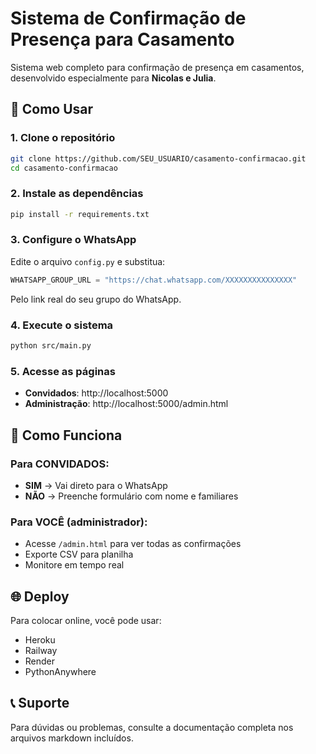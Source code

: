 # Sistema de Confirmação de Presença para Casamento

Sistema web completo para confirmação de presença em casamentos, desenvolvido especialmente para **Nicolas e Julia**.

## 🚀 Como Usar

### 1. Clone o repositório
```bash
git clone https://github.com/SEU_USUARIO/casamento-confirmacao.git
cd casamento-confirmacao
```

### 2. Instale as dependências
```bash
pip install -r requirements.txt
```

### 3. Configure o WhatsApp
Edite o arquivo `config.py` e substitua:
```python
WHATSAPP_GROUP_URL = "https://chat.whatsapp.com/XXXXXXXXXXXXXXX"
```
Pelo link real do seu grupo do WhatsApp.

### 4. Execute o sistema
```bash
python src/main.py
```

### 5. Acesse as páginas
- **Convidados**: http://localhost:5000
- **Administração**: http://localhost:5000/admin.html

## 📱 Como Funciona

### Para CONVIDADOS:
- **SIM** → Vai direto para o WhatsApp
- **NÃO** → Preenche formulário com nome e familiares

### Para VOCÊ (administrador):
- Acesse `/admin.html` para ver todas as confirmações
- Exporte CSV para planilha
- Monitore em tempo real

## 🌐 Deploy

Para colocar online, você pode usar:
- Heroku
- Railway
- Render
- PythonAnywhere

## 📞 Suporte

Para dúvidas ou problemas, consulte a documentação completa nos arquivos markdown incluídos.

